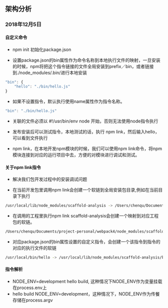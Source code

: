 ## 架构分析

### 2018年12月5日

#### 自定义命令

 - npm init 初始化package.json

 - 设置package.json的bin属性作为命令名称到本地执行文件的映射，一旦安装的时候，npm将把这个指令链接的文件全局安装到prefix／bin，或者链接到./node_modules/.bin/进行本地安装

 ```javascript
 "bin": {
     "hello": "./bin/hello.js"
 }
 ```

  - 如果不设置指令，默认执行使用name属性作为指令名称。

 ```javascript
 "bin": "./bin/hello.js"
 ```
  - 关联的文件必须以 #!/usr/bin/env node 开始，否则无法使用node指令执行

  - 发布安装后可以测试指令，本地测试的话，执行 npm link，然后输入hello，可以看到文件执行

  - npm link，在本地开发npm模块的时候，我们可以使用npm link命令，将npm模块连接到对应的运行项目中去，方便的对模块进行调试和测试。


#### 关于npm link指令

 - 解决我们包开发过程中的安装调试问题

 - 在当前开发包里调用npm link会创建一个软链到全局安装包目录,例如在当前目录下执行

 ```bash
 /usr/local/lib/node_modules/scaffold-analysis -> /Users/chenqu/Documents/project-personal/scaffold-analysis
 ```
- 在调用的工程里执行npm link scaffold-analysis会创建一个映射到对应工程包的软链。

 ```bash
/Users/chenqu/Documents/project-personal/webpack4/node_modules/scaffold-analysis -> /usr/local/lib/node_modules/scaffold-analysis -> /Users/chenqu/Documents/project-personal/scaffold-analysis
 ```

- 对应package.json的bin属性设置的自定义指令，会创建一个该指令到指令的对应的执行文件的软链

```bash
/usr/local/bin/hello -> /usr/local/lib/node_modules/scaffold-analysis/bin/hello.js
```

#### 指令解析

 - NODE_ENV=development hello build, 这种情况下NODE_ENV作为变量挂载在process.env上
 - hello build NODE_ENV=development，这种情况下，NODE_ENV作为传餐存储在process.argv
